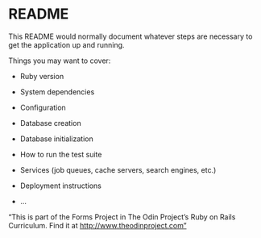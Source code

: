 # README

This README would normally document whatever steps are necessary to get the
application up and running.

Things you may want to cover:

- Ruby version

- System dependencies

- Configuration

- Database creation

- Database initialization

- How to run the test suite

- Services (job queues, cache servers, search engines, etc.)

- Deployment instructions

- ...

“This is part of the Forms Project in The Odin Project’s Ruby on Rails
Curriculum. Find it at http://www.theodinproject.com”
